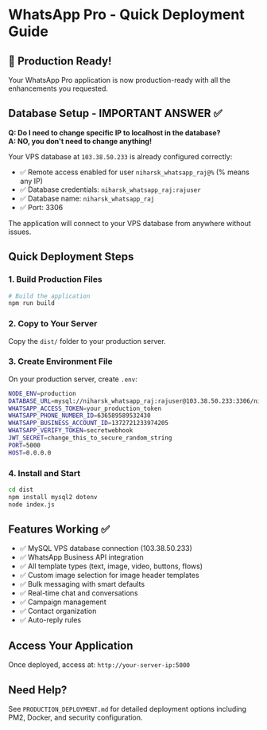 # WhatsApp Pro - Quick Deployment Guide

## 🚀 Production Ready!

Your WhatsApp Pro application is now production-ready with all the enhancements you requested.

## Database Setup - IMPORTANT ANSWER ✅

**Q: Do I need to change specific IP to localhost in the database?**  
**A: NO, you don't need to change anything!**

Your VPS database at `103.38.50.233` is already configured correctly:
- ✅ Remote access enabled for user `niharsk_whatsapp_raj@%` (% means any IP)
- ✅ Database credentials: `niharsk_whatsapp_raj:rajuser`
- ✅ Database name: `niharsk_whatsapp_raj`
- ✅ Port: 3306

The application will connect to your VPS database from anywhere without issues.

## Quick Deployment Steps

### 1. Build Production Files
```bash
# Build the application
npm run build
```

### 2. Copy to Your Server
Copy the `dist/` folder to your production server.

### 3. Create Environment File
On your production server, create `.env`:
```bash
NODE_ENV=production
DATABASE_URL=mysql://niharsk_whatsapp_raj:rajuser@103.38.50.233:3306/niharsk_whatsapp_raj
WHATSAPP_ACCESS_TOKEN=your_production_token
WHATSAPP_PHONE_NUMBER_ID=636589589532430
WHATSAPP_BUSINESS_ACCOUNT_ID=1372721233974205
WHATSAPP_VERIFY_TOKEN=secretwebhook
JWT_SECRET=change_this_to_secure_random_string
PORT=5000
HOST=0.0.0.0
```

### 4. Install and Start
```bash
cd dist
npm install mysql2 dotenv
node index.js
```

## Features Working ✅
- ✅ MySQL VPS database connection (103.38.50.233)
- ✅ WhatsApp Business API integration
- ✅ All template types (text, image, video, buttons, flows)
- ✅ Custom image selection for image header templates
- ✅ Bulk messaging with smart defaults
- ✅ Real-time chat and conversations
- ✅ Campaign management
- ✅ Contact organization
- ✅ Auto-reply rules

## Access Your Application
Once deployed, access at: `http://your-server-ip:5000`

## Need Help?
See `PRODUCTION_DEPLOYMENT.md` for detailed deployment options including PM2, Docker, and security configuration.
